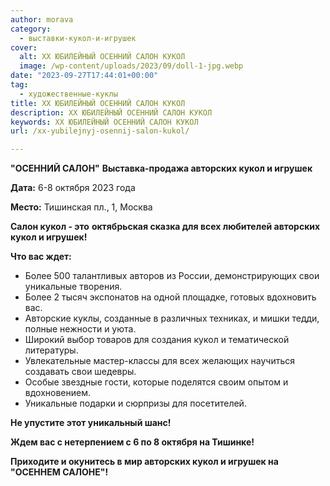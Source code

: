 ```yaml
---
author: morava
category:
  - выставки-кукол-и-игрушек
cover:
  alt: XX ЮБИЛЕЙНЫЙ ОСЕННИЙ САЛОН КУКОЛ
  image: /wp-content/uploads/2023/09/doll-1-jpg.webp
date: "2023-09-27T17:44:01+00:00"
tag:
  - художественные-куклы
title: XX ЮБИЛЕЙНЫЙ ОСЕННИЙ САЛОН КУКОЛ
description: XX ЮБИЛЕЙНЫЙ ОСЕННИЙ САЛОН КУКОЛ
keywords: XX ЮБИЛЕЙНЫЙ ОСЕННИЙ САЛОН КУКОЛ
url: /xx-yubilejnyj-osennij-salon-kukol/

---
```

**"ОСЕННИЙ САЛОН"** **Выставка-продажа авторских кукол и игрушек**

**Дата:** 6-8 октября 2023 года

**Место:** Тишинская пл., 1, Москва

**Салон кукол \- это** **октябрьская сказка для всех любителей авторских кукол и игрушек!**

**Что вас ждет:**

- Более 500 талантливых авторов из России, демонстрирующих свои уникальные творения.
- Более 2 тысяч экспонатов на одной площадке, готовых вдохновить вас.
- Авторские куклы, созданные в различных техниках, и мишки тедди, полные нежности и уюта.
- Широкий выбор товаров для создания кукол и тематической литературы.
- Увлекательные мастер-классы для всех желающих научиться создавать свои шедевры.
- Особые звездные гости, которые поделятся своим опытом и вдохновением.
- Уникальные подарки и сюрпризы для посетителей.

**Не упустите этот уникальный шанс!**

**Ждем вас с нетерпением с 6 по 8 октября на Тишинке!**

**Приходите и окунитесь в мир авторских кукол и игрушек на "ОСЕННЕМ САЛОНЕ"!**
